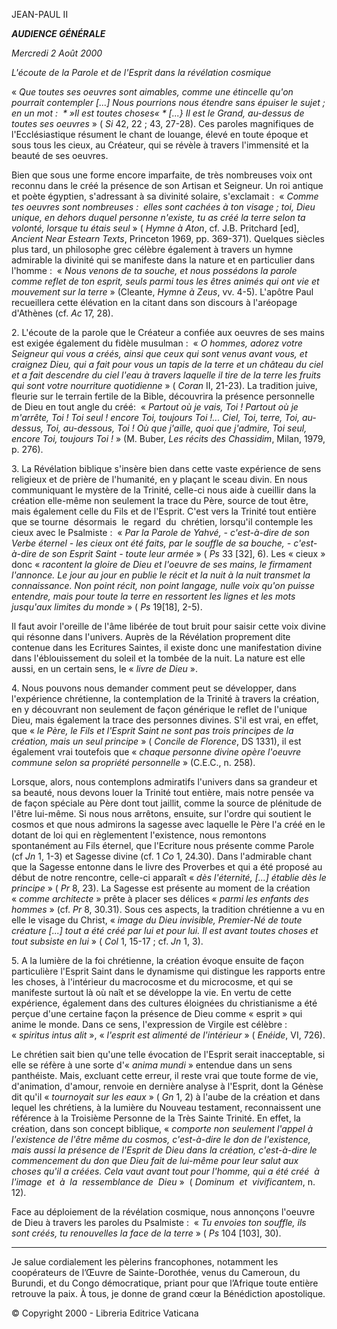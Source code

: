 JEAN-PAUL II

***AUDIENCE GÉNÉRALE***

*Mercredi 2 Août 2000*

*L'écoute de la Parole et de l'Esprit dans la révélation cosmique*

« *Que toutes ses oeuvres sont aimables, comme une étincelle qu'on pourrait contempler [...] Nous pourrions nous étendre sans épuiser le sujet ; en un mot :  * »Il est toutes choses« * [...} Il est le Grand, au-dessus de toutes ses oeuvres* » ( *Si* 42, 22 ; 43, 27-28). Ces paroles magnifiques de l'Ecclésiastique résument le chant de louange, élevé en toute époque et sous tous les cieux, au Créateur, qui se révèle à travers l'immensité et la beauté de ses oeuvres.

Bien que sous une forme encore imparfaite, de très nombreuses voix ont reconnu dans le créé la présence de son Artisan et Seigneur. Un roi antique et poète égyptien, s'adressant à sa divinité solaire, s'exclamait :  « *Comme tes oeuvres sont nombreuses :  elles sont cachées à ton visage ; toi, Dieu unique, en dehors duquel personne n'existe, tu as créé la terre selon ta volonté, lorsque tu étais seul* » ( *Hymne à Aton*, cf. J.B. Pritchard [ed], *Ancient Near Estearn Texts*, Princeton 1969, pp. 369-371). Quelques siècles plus tard, un philosophe grec célèbre également à travers un hymne admirable la divinité qui se manifeste dans la nature et en particulier dans l'homme :  « *Nous venons de ta souche, et nous possédons la parole comme reflet de ton esprit, seuls parmi tous les êtres animés qui ont vie et mouvement sur la terre* » (Cleante, *Hymne à Zeus*, vv. 4-5). L'apôtre Paul recueillera cette élévation en la citant dans son discours à l'aréopage d'Athènes (cf. *Ac* 17, 28).

2. L'écoute de la parole que le Créateur a confiée aux oeuvres de ses mains est exigée également du fidèle musulman :  « *O hommes, adorez votre Seigneur qui vous a créés, ainsi que ceux qui sont venus avant vous, et craignez Dieu, qui a fait pour vous un tapis de la terre et un château du ciel et a fait descendre du ciel l'eau à travers laquelle il tire de la terre les fruits qui sont votre nourriture quotidienne* » ( *Coran* II, 21-23). La tradition juive, fleurie sur le terrain fertile de la Bible, découvrira la présence personnelle de Dieu en tout angle du créé:  « *Partout où je vais, Toi ! Partout où je m'arrête, Toi ! Toi seul ! encore Toi, toujours Toi !... Ciel, Toi, terre, Toi, au-dessus, Toi, au-dessous, Toi ! Où que j'aille, quoi que j'admire, Toi seul, encore Toi, toujours Toi !* » (M. Buber, *Les récits des Chassidim*, Milan, 1979, p. 276).

3. La Révélation biblique s'insère bien dans cette vaste expérience de sens religieux et de prière de l'humanité, en y plaçant le sceau divin. En nous communiquant le mystère de la Trinité, celle-ci nous aide à cueillir dans la création elle-même non seulement la trace du Père, source de tout être, mais également celle du Fils et de l'Esprit. C'est vers la Trinité tout entière que se tourne  désormais  le  regard  du  chrétien, lorsqu'il contemple les cieux avec le Psalmiste :  « *Par la Parole de Yahvé, - c'est-à-dire de son Verbe éternel - les cieux ont été faits, par le souffle de sa bouche, - c'est-à-dire de son Esprit Saint - toute leur armée* » ( *Ps* 33 [32], 6). Les « cieux » donc « *racontent la gloire de Dieu et l'oeuvre de ses mains, le firmament l'annonce. Le jour au jour en publie le récit et la nuit à la nuit transmet la connaissance. Non point récit, non point langage, nulle voix qu'on puisse entendre, mais pour toute la terre en ressortent les lignes et les mots jusqu'aux limites du monde* » ( *Ps* 19[18], 2-5).

Il faut avoir l'oreille de l'âme libérée de tout bruit pour saisir cette voix divine qui résonne dans l'univers. Auprès de la Révélation proprement dite contenue dans les Ecritures Saintes, il existe donc une manifestation divine dans l'éblouissement du soleil et la tombée de la nuit. La nature est elle aussi, en un certain sens, le « *livre de Dieu* ».

4. Nous pouvons nous demander comment peut se développer, dans l'expérience chrétienne, la contemplation de la Trinité à travers la création, en y découvrant non seulement de façon générique le reflet de l'unique Dieu, mais également la trace des personnes divines. S'il est vrai, en effet, que « *le Père, le Fils et l'Esprit Saint ne sont pas trois principes de la création, mais un seul principe* » ( *Concile de Florence*, DS 1331), il est également vrai toutefois que « *chaque personne divine opère l'oeuvre commune selon sa propriété personnelle* » (C.E.C., n. 258).

Lorsque, alors, nous contemplons admiratifs l'univers dans sa grandeur et sa beauté, nous devons louer la Trinité tout entière, mais notre pensée va de façon spéciale au Père dont tout jaillit, comme la source de plénitude de l'être lui-même. Si nous nous arrêtons, ensuite, sur l'ordre qui soutient le cosmos et que nous admirons la sagesse avec laquelle le Père l'a créé en le dotant de loi qui en règlementent l'existence, nous remontons spontanément au Fils éternel, que l'Ecriture nous présente comme Parole (cf *Jn* 1, 1-3) et Sagesse divine (cf. 1 *Co* 1, 24.30). Dans l'admirable chant que la Sagesse entonne dans le livre des Proverbes et qui a été proposé au début de notre rencontre, celle-ci apparaît « *dès l'éternité, [...] établie dès le principe* » ( *Pr* 8, 23). La Sagesse est présente au moment de la création « *comme architecte* » prête à placer ses délices « *parmi les enfants des hommes* » (cf. *Pr* 8, 30.31). Sous ces aspects, la tradition chrétienne a vu en elle le visage du Christ, « *image du Dieu invisible, Premier-Né de toute créature [...] tout a été créé par lui et pour lui. Il est avant toutes choses et tout subsiste en lui* » ( *Col* 1, 15-17 ; cf. *Jn* 1, 3).

5. A la lumière de la foi chrétienne, la création évoque ensuite de façon particulière l'Esprit Saint dans le dynamisme qui distingue les rapports entre les choses, à l'intérieur du macrocosme et du microcosme, et qui se manifeste surtout là où naît et se développe la vie. En vertu de cette expérience, également dans des cultures éloignées du christianisme a été perçue d'une certaine façon la présence de Dieu comme « esprit » qui anime le monde. Dans ce sens, l'expression de Virgile est célèbre :  « *spiritus intus alit* », « *l'esprit est alimenté de l'intérieur* » ( *Enéide*, VI, 726).

Le chrétien sait bien qu'une telle évocation de l'Esprit serait inacceptable, si elle se réfère à une sorte d'« *anima mundi* » entendue dans un sens panthéiste. Mais, excluant cette erreur, il reste vrai que toute forme de vie, d'animation, d'amour, renvoie en dernière analyse à l'Esprit, dont la Génèse dit qu'il « *tournoyait sur les eaux* » ( *Gn* 1, 2) à l'aube de la création et dans lequel les chrétiens, à la lumière du Nouveau testament, reconnaissent une référence à la Troisième Personne de la Très Sainte Trinité. En effet, la création, dans son concept biblique, « *comporte non seulement l'appel à l'existence de l'être même du cosmos, c'est-à-dire le don de l'existence, mais aussi la présence de l'Esprit de Dieu dans la création, c'est-à-dire le commencement du don que Dieu fait de lui-même pour leur salut aux choses qu'il a créées. Cela vaut avant tout pour l'homme, qui a été créé  à  l'image  et  à  la  ressemblance de  Dieu* »  ( *Dominum  et  vivificantem*, n. 12).

Face au déploiement de la révélation cosmique, nous annonçons l'oeuvre de Dieu à travers les paroles du Psalmiste :  « *Tu envoies ton souffle, ils sont créés, tu renouvelles la face de la terre* » ( *Ps* 104 [103], 30).

* * *

Je salue cordialement les pèlerins francophones, notamment les coopérateurs de l’Œuvre de Sainte-Dorothée, venus du Cameroun, du Burundi, et du Congo démocratique, priant pour que l’Afrique toute entière retrouve la paix. À tous, je donne de grand cœur la Bénédiction apostolique.

© Copyright 2000 - Libreria Editrice Vaticana
